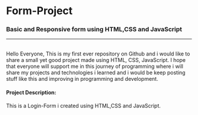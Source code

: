 # Form-Project
<h3>Basic and Responsive form using HTML,CSS and JavaScript</h3>
<hr>
<br>
Hello Everyone,
This is my first ever repository on Github and i would like to share a small yet good project made using HTML, CSS, JavaScript.
I hope that everyone will support me in this journey of programming where i will share my projects and technologies i learned and i would be keep posting stuff like this and improving in programming and development.
<br>
<h4>Project Description: </h4>
This is a Login-Form i created using HTML,CSS and JavaScript.


